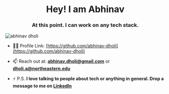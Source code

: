 <h1 align="center">Hey! I am Abhinav</h1>
<h3 align="center">At this point. I can work on any tech stack.</h3>
<p align="left"> <img src="https://komarev.com/ghpvc/?username=abhinav-dholi" alt="abhinav dholi" /> </p>

- 👨‍💻 Profile Link: [https://github.com/abhinav-dholi](https://github.com/abhinav-dholi)

- 📫 Reach out at: **abhinav.dholi@gmail.com** or **dholi.a@northeastern.edu**

- ⚡ P.S. **I love talking to people about tech or anything in general. Drop a message to me on [LinkedIn](https://www.linkedin.com/in/abhinavdholi/)**

